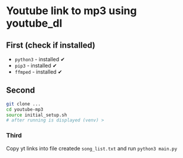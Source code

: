 # Youtube link to mp3 using youtube_dl

## First (check if installed)
- `python3` - installed ✔
- `pip3` - installed ✔
- `ffmped` - installed ✔

## Second
```bash
git clone ...
cd youtube-mp3
source initial_setup.sh
# after running is displayed (venv) >
```

### Third
Copy yt links into file createde `song_list.txt` and run 
`python3 main.py`